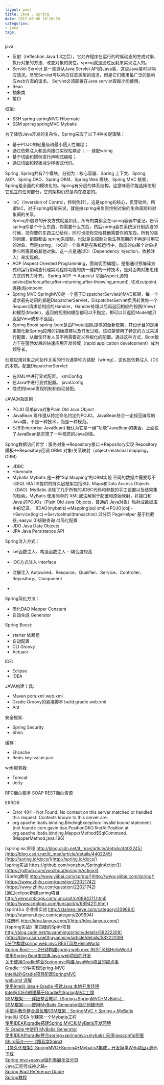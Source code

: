 ```yaml
---
layout: post
title: Java . Spring
date: 2017-06-06 18:28:58
categories:
- java
tags:
---
```


java:  
- 反射（reflection Java 1.3之后），它允许程序在运行的时候动态的生成对象、执行对象的方法、改变对象的属性，spring就是通过反射来实现注入的。
- Servlet 
  Servlet 是一些遵从Java Servlet API的Java类，这些Java类可以响应请求。尽管Servlet可以响应任意类型的请求，但是它们使用最广泛的是响应web方面的请求。 Servlet必须部署在Java servlet容器才能使用。
- Bean
- 抽象类
- 接口

框架:
- SSH spring springMVC Hibernate
- SSM spring springMVC Mybatis

<!-- more -->

为了降低Java开发的复杂性，Spring采取了以下4种关键策略：
- 基于POJO的轻量级和最小侵入性编程；
- 通过依赖注入和面向接口实现松耦合； -- 装配wiring
- 基于切面和惯例进行声明式编程；
- 通过切面和模板减少样板式代码。

Spring:  Spring共有7个模块，分别为：核心容器、Spring 上下文、Spring AOP、Spring DAO、Spring ORM、Spring Web 模块、Spring MVC 框架，Spring是全面的和模块化的。Spring有分层的体系结构，这意味着你能选择使用它孤立的任何部分，它的架构仍然是内在稳定的。  
- IoC（Inversion of Control，控制倒转）。这是spring的核心，贯穿始终。所谓IoC，对于spring框架来说，就是由spring来负责控制对象的生命周期和对象间的关系。    
  Spring所倡导的开发方式就是如此，所有的类都会在spring容器中登记，告诉spring你是个什么东西，你需要什么东西，然后spring会在系统运行到适当的时候，把你要的东西主动给你，同时也把你交给其他需要你的东西。所有的类的创建、销毁都由 spring来控制，也就是说控制对象生存周期的不再是引用它的对象，而是spring。
  IoC的一个重点是在系统运行中，动态的向某个对象提供它所需要的其他对象。这一点是通过DI（Dependency Injection，依赖注入）来实现的。  
- AOP (Aspect Oriented Programming，面向切面编程)，是指通过预编译方式和运行期动态代理实现程序功能的统一维护的一种技术，是对面向对象思维方式的有力补充。 Spring AOP -> AspectJ
  切面Aspect,通知advice[before,after,after-returning,after-throwing,around], 切点cutpoint, 连接点joinpoint  
- Spring MVC 
  SpringMVC是一个基于DispatcherServlet的MVC框架，每一个请求最先访问的都是DispatcherServlet，DispatcherServlet负责转发每一个Request请求给相应的Handler，Handler处理以后再返回相应的视图(View)和模型(Model)，返回的视图和模型都可以不指定，即可以只返回Model或只返回View或都不返回。
- Spring Boost 
  spring-boot是由Pivotal团队提供的全新框架，其设计目的是用来简化新Spring应用的初始搭建以及开发过程。该框架使用了特定的方式来进行配置，从而使开发人员不再需要定义样板化的配置。通过这种方式，Boot致力于在蓬勃发展的快速应用开发领域（rapid application development）成为领导者。

创建应用对象之间协作关系的行为通常称为装配（wiring），这也是依赖注入（DI）的本质。配置DispatcherServlet:
- 在XML中进行显式配置。   xmlConfig
- 在Java中进行显式配置。  javaConfig
- 隐式的bean发现机制和自动装配。

JAVA对象区别：
- POJO 简单java对象Plain Old Java Object
- JavaBean 看作遵从特定命名约定的POJO。JavaBean符合一定规范编写的Java类，不是一种技术，而是一种规范。
- EJB(Enterprise JavaBean) 我认为它是一组"功能"JavaBean的集合。上面说了JavaBean是实现了一种规范的Java对象。

Spring数据访问哲学：服务对象->Repository接口->Repository实现 Repository模板<->Repository回调
ORM: 对象/关系映射（object-relational
mapping，ORM）  
- JDBC
- Hibernate
- Mybatis Mybatis 是一种“Sql Mapping”的ORM实现 不同的数据库需要写不同SQL
  iBATIS提供的持久层框架包括SQL Maps和Data Access Objects（DAO）MyBatis 消除了几乎所有的JDBC代码和参数的手工设置以及结果集的检索。MyBatis 使用简单的 XML或注解用于配置和原始映射，将接口和 Java 的POJOs（Plain Old Java Objects，普通的 Java对象）映射成数据库中的记录。
  1)DAO(mybatis)->Mapping(sql xml)->POJO(obj)->Service(logic)->ServiceImpl(transaction)
  2)分页 PageHelper 基于拦截器; easyui
  3)级联查询
  4)简化配置
- JDO Java Data Objects
- JPA Java Persistence API

Spring注入方式：
- set函数注入、构造函数注入   --耦合度较高
- IOC方式注入 interface
- 注解注入 Autowired、Resource、Qualifier、Service、Controller、Repository、Component

- 

Spring简化方法：
- 简化DAO Mapper Constant
- 自动生成 Generator

Spring Boost:
- starter 依赖组
- 自动配置
- CLI Groovy
- Actuaor

IDE:
- Eclipse
- IDEA

JAVA构建工具:
- Maven
  pom.xml web.xml
- Gradle  Groovy的紧凑脚本
  build.gradle web.xml
- Ant

安全框架:
- Spring Security
- Shiro

缓存：
- Ehcache
- Redis key-value pair

web服务器:
- Tomcat
- Jetty

RPC面向服务 SOAP REST面向资源

ERROR:
- Error 404 - Not Found.
  No context on this server matched or handled this request.
Contexts known to this server are:
- org.apache.ibatis.binding.BindingException: Invalid bound statement (not found): com.gavin.dao.PositionDAO.findAllPosition
  at org.apache.ibatis.binding.MapperMethod$SqlCommand.<init>(MapperMethod.java:196)

[spring ioc原理 http://blog.csdn.net/it_man/article/details/4402245](http://blog.csdn.net/it_man/article/details/4402245)  
[http://spring.io/docs/](http://spring.io/docs/)  
[spring实战 https://github.com/vonzhou/SpringInAction3](https://github.com/vonzhou/SpringInAction3)  
[Spring教程 http://www.yiibai.com/spring/](http://www.yiibai.com/spring/)  
[https://www.zhihu.com/question/22021742](https://www.zhihu.com/question/22021742)  
[通过eclipse新建spring项目 http://www.cnblogs.com/juncaoit/p/6894211.html](http://www.cnblogs.com/juncaoit/p/6894211.html)  
[sprint3.x 企业级实战 http://stamen.iteye.com/category/209694](http://stamen.iteye.com/category/209694)  
[注册码 http://idea.lanyus.com/](http://idea.lanyus.com/)  
[《spring实战》第四版的Spittr项目 http://blog.csdn.net/tjuyanming/article/details/58222209](http://blog.csdn.net/tjuyanming/article/details/58222209)  
[5分钟构建spring web mvc REST风格HelloWorld](http://jinnianshilongnian.iteye.com/blog/1996071)  
[Spring Boot——2分钟构建spring web mvc REST风格HelloWorld](http://jinnianshilongnian.iteye.com/blog/1997192)  
[使用Spring Boot来加速Java web项目的开发](http://www.cnblogs.com/rollenholt/p/3693055.html)  
[关于使用Gradle整合Springmvc构建JavaWeb项目的那点事](http://blog.csdn.net/u013285335/article/details/50529622)  
[Gradle一分钟实现Spring-MVC](http://www.cnblogs.com/SLKnate/p/spring-mvc-in-oneminitue-with-gradle.html)  
[IntelliJ的Gradle项目配置SpringMVC](http://www.jianshu.com/p/781982e708e0)   
[web.xml 详解](http://blog.csdn.net/u010796790/article/details/52098258)  
[使用Intellij Idea＋Gradle 搭建Java 本地开发环境](http://www.open-open.com/lib/view/open1479714322613.html)  
[Intellij IDEA创建基于Gradle的SpringMVC工程](http://m.blog.csdn.net/article/details?id=58605602)   
[SSM框架——详细整合教程（Spring+SpringMVC+MyBatis）](http://blog.csdn.net/gebitan505/article/details/44455235/)  
[ SSM框架——使用MyBatis Generator自动创建代码](http://blog.csdn.net/zhshulin/article/details/23912615)  
[手把手教你整合最优雅SSM框架：SpringMVC + Spring + MyBatis](http://blog.csdn.net/qq598535550/article/details/51703190)   
[IntelliJ IDEA 创建第一个Mybatis工程](http://blog.csdn.net/lucia_fanchen/article/details/49386327)  
[使用IDEA和gradle搭建Spring MVC和MyBatis开发环境](http://www.cnblogs.com/bojuetech/p/5844413.html)  
[在 Gradle 中使用 MyBatis Generator](http://www.jianshu.com/p/5c85becf5f73)  
[使用IDEA的gradle整合spring+springmvc+mybatis 采用javaconfig配置](http://www.cnblogs.com/huangyichun/p/6151274.html)  
[Shiro简介——《跟我学Shiro》](http://jinnianshilongnian.iteye.com/blog/2018936)  
[【持久化框架】SpringMVC+Spring4+Mybatis3集成，开发简单Web项目+源码下载](http://blog.csdn.net/jiuqiyuliang/article/details/45132493/)  
[Spring mvc+easyui做列表展示及分页](https://my.oschina.net/u/1998885/blog/492498?p=1)  
[Java工程师成神之路~](http://www.hollischuang.com/archives/489)  
[Spring Boot Reference Guide](https://docs.spring.io/spring-boot/docs/current/reference/htmlsingle/#getting-started-installing-the-cli)  
[Spring教程](http://www.yiibai.com/spring/)
